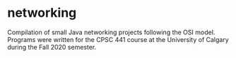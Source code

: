 # networking
Compilation of small Java networking projects following the OSI model. Programs were written for the CPSC 441 course at the University of Calgary during the Fall 2020 semester.
